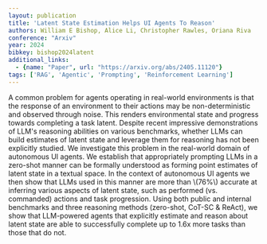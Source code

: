 ```yaml
---
layout: publication
title: 'Latent State Estimation Helps UI Agents To Reason'
authors: William E Bishop, Alice Li, Christopher Rawles, Oriana Riva
conference: "Arxiv"
year: 2024
bibkey: bishop2024latent
additional_links:
  - {name: "Paper", url: "https://arxiv.org/abs/2405.11120"}
tags: ['RAG', 'Agentic', 'Prompting', 'Reinforcement Learning']
---
```

A common problem for agents operating in real-world environments is that the
response of an environment to their actions may be non-deterministic and
observed through noise. This renders environmental state and progress towards
completing a task latent. Despite recent impressive demonstrations of LLM's
reasoning abilities on various benchmarks, whether LLMs can build estimates of
latent state and leverage them for reasoning has not been explicitly studied.
We investigate this problem in the real-world domain of autonomous UI agents.
We establish that appropriately prompting LLMs in a zero-shot manner can be
formally understood as forming point estimates of latent state in a textual
space. In the context of autonomous UI agents we then show that LLMs used in
this manner are more than \\(76%\\) accurate at inferring various aspects of
latent state, such as performed (vs. commanded) actions and task progression.
Using both public and internal benchmarks and three reasoning methods
(zero-shot, CoT-SC & ReAct), we show that LLM-powered agents that explicitly
estimate and reason about latent state are able to successfully complete up to
1.6x more tasks than those that do not.

